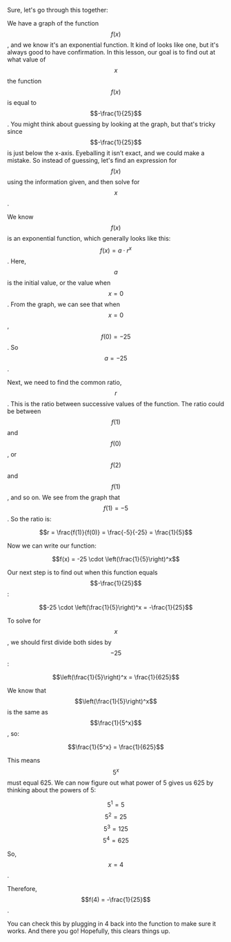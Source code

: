 Sure, let's go through this together:

We have a graph of the function $$f(x)$$, and we know it's an exponential function. It kind of looks like one, but it's always good to have confirmation. In this lesson, our goal is to find out at what value of $$x$$ the function $$f(x)$$ is equal to $$-\frac{1}{25}$$. You might think about guessing by looking at the graph, but that's tricky since $$-\frac{1}{25}$$ is just below the x-axis. Eyeballing it isn’t exact, and we could make a mistake. So instead of guessing, let's find an expression for $$f(x)$$ using the information given, and then solve for $$x$$.

We know $$f(x)$$ is an exponential function, which generally looks like this: $$f(x) = a \cdot r^x$$. Here, $$a$$ is the initial value, or the value when $$x = 0$$. From the graph, we can see that when $$x = 0$$, $$f(0) = -25$$. So $$a = -25$$.

Next, we need to find the common ratio, $$r$$. This is the ratio between successive values of the function. The ratio could be between $$f(1)$$ and $$f(0)$$, or $$f(2)$$ and $$f(1)$$, and so on. We see from the graph that $$f(1) = -5$$. So the ratio is:

$$r = \frac{f(1)}{f(0)} = \frac{-5}{-25} = \frac{1}{5}$$

Now we can write our function:

$$f(x) = -25 \cdot \left(\frac{1}{5}\right)^x$$

Our next step is to find out when this function equals $$-\frac{1}{25}$$:

$$-25 \cdot \left(\frac{1}{5}\right)^x = -\frac{1}{25}$$

To solve for $$x$$, we should first divide both sides by $$-25$$:

$$\left(\frac{1}{5}\right)^x = \frac{1}{625}$$

We know that $$\left(\frac{1}{5}\right)^x$$ is the same as $$\frac{1}{5^x}$$, so:

$$\frac{1}{5^x} = \frac{1}{625}$$

This means $$5^x$$ must equal 625. We can now figure out what power of 5 gives us 625 by thinking about the powers of 5:

$$5^1 = 5$$
$$5^2 = 25$$
$$5^3 = 125$$
$$5^4 = 625$$

So, $$x = 4$$. 

Therefore, $$f(4) = -\frac{1}{25}$$.

You can check this by plugging in 4 back into the function to make sure it works. And there you go! Hopefully, this clears things up.